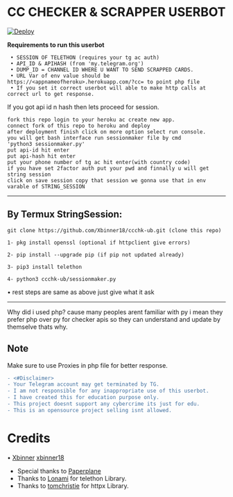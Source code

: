# CC CHECKER & SCRAPPER USERBOT

[![Deploy](https://www.herokucdn.com/deploy/button.svg)](https://heroku.com/deploy?)


**Requirements to run this userbot**
```
 • SESSION OF TELETHON (requires your tg ac auth)
 • API_ID & APIHASH (from 'my.telegram.org')
 • DUMP_ID = CHANNEL ID WHERE U WANT TO SEND SCRAPPED CARDS.
 • URL Var of env value should be https://<appnameofheroku>.herokuapp.com/?cc= to point php file
 • If you set it correct userbot will able to make http calls at correct url to get response.
```
If you got api id n hash then lets proceed for session.
```
fork this repo login to your heroku ac create new app.
connect fork of this repo to heroku and deploy
after deployment finish click on more option select run console.
you will get bash interface run sessionmaker file by cmd
'python3 sessionmaker.py'
put api-id hit enter
put api-hash hit enter
put your phone number of tg ac hit enter(with country code)
if you have set 2factor auth put your pwd and finnally u will get string session
click on save session copy that session we gonna use that in env varable of STRING_SESSION
```
___
## By Termux StringSession:
```
git clone https://github.com/Xbinner18/ccchk-ub.git (clone this repo)

1- pkg install openssl (optional if httpclient give errors)

2- pip install --upgrade pip (if pip not updated already)

3- pip3 install telethon

4- python3 ccchk-ub/sessionmaker.py
```
• rest steps are same as above just give what it ask
___

Why did i used php? cause many peoples arent familiar with py i mean they prefer
php over py for checker apis so they can understand and update by themselve thats why.

## Note 
Make sure to use Proxies in php file for better response.


```diff
- <#Disclaimer>
- Your Telegram account may get terminated by TG.
- I am not responsible for any inappropriate use of this userbot.
- I have created this for education purpose only.
- This project doesnt support any cybercrime its just for edu.
- This is an opensource project selling isnt allowed.
```


# Credits
•
[Xbinner](https://telegram.dog/Xbinner) [xbinner18](https://github.com/xbinner18)
- Special thanks to [Paperplane](https://github.com/RaphielGang/Telegram-Paperplane)
- Thanks to [Lonami](https://github.com/Lonami) for telethon Library.
- Thanks to [tomchristie](https://github.com/tomchristie) for httpx Library.
